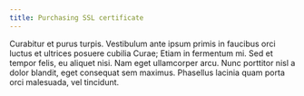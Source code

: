 ```yaml
---
title: Purchasing SSL certificate
---
```


Curabitur et purus turpis. Vestibulum ante ipsum primis in faucibus orci luctus et ultrices posuere cubilia Curae;
Etiam in fermentum mi. Sed et tempor felis, eu aliquet nisi. Nam eget ullamcorper arcu. Nunc porttitor nisl a dolor blandit, eget consequat sem maximus. Phasellus lacinia quam porta orci malesuada, vel tincidunt.
